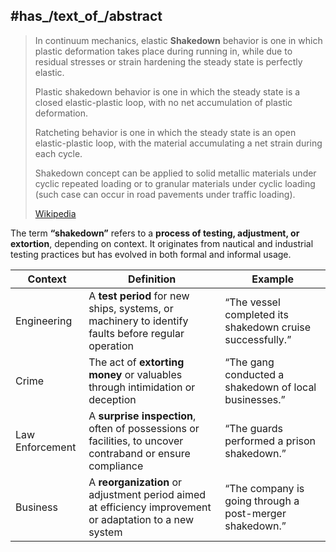 
## #has_/text_of_/abstract 

> In continuum mechanics, elastic **Shakedown** behavior is one in which plastic deformation takes place during running in, 
> while due to residual stresses or strain hardening the steady state is perfectly elastic.
>
> Plastic shakedown behavior is one in which the steady state is a closed elastic-plastic loop, with no net accumulation of plastic deformation.
>
> Ratcheting behavior is one in which the steady state is an open elastic-plastic loop, with the material accumulating a net strain during each cycle.
>
> Shakedown concept can be applied to solid metallic materials under cyclic repeated loading 
> or to granular materials under cyclic loading (such case can occur in road pavements under traffic loading).
>
> [Wikipedia](https://en.wikipedia.org/wiki/Shakedown%20(continuum%20mechanics))


The term **“shakedown”** refers to a **process of testing, adjustment, or extortion**, depending on context. 
It originates from nautical and industrial testing practices but has evolved in both formal and informal usage.

| Context         | Definition                                                                                                | Example                                                   |
| --------------- | --------------------------------------------------------------------------------------------------------- | --------------------------------------------------------- |
| Engineering     | A **test period** for new ships, systems, or machinery to identify faults before regular operation        | “The vessel completed its shakedown cruise successfully.” |
| Crime           | The act of **extorting money** or valuables through intimidation or deception                             | “The gang conducted a shakedown of local businesses.”     |
| Law Enforcement | A **surprise inspection**, often of possessions or facilities, to uncover contraband or ensure compliance | “The guards performed a prison shakedown.”                |
| Business        | A **reorganization** or adjustment period aimed at efficiency improvement or adaptation to a new system   | “The company is going through a post-merger shakedown.”   |


